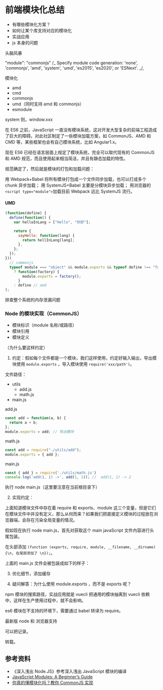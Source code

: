 # 前端模块化总结

<!-- 一页纸 ppt 方案处理 & 思维导图 -->

- 有哪些模块化方案？
- 如何让某个库支持对应的模块化
- 实战应用
- js 本身的问题

头脑风暴

"module": "commonjs" /_ Specify module code generation: 'none', 'commonjs', 'amd', 'system', 'umd', 'es2015', 'es2020', or 'ESNext'. _/,

模块化

- amd
- cmd
- commonjs
- umd（同时支持 amd 和 commonjs）
- esmodule

system 则，window.xxx

在 ES6 之前，JavaScript 一直没有模块系统，这对开发大型复杂的前端工程造成了巨大的障碍。对此社区制定了一些模块加载方案，如 CommonJS、AMD 和 CMD 等，某些框架也会有自己模块系统，比如 Angular1.x。

现在 ES6 已经在语言层面上规定了模块系统，完全可以取代现有的 CommonJS 和 AMD 规范，而且使用起来相当简洁，并且有静态加载的特性。

规范确定了，然后就是模块的打包和加载问题：

用 Webpack+Babel 将所有模块打包成一个文件同步加载，也可以打成多个 chunk 异步加载；
用 SystemJS+Babel 主要是分模块异步加载；
用浏览器的 `<script type="module">`加载目前 Webpack 远比 SystemJS 流行。

#### UMD

```js
(function(define) {
  define(function() {
    var helloInLang = ["Hello", "你好"];

    return {
      sayHello: function(lang) {
        return hellInLang[lang];
      },
    };
  });
})(
  // commonjs
  typeof module === "object" && module.exports && typeof define !== "function"
    ? function(factory) {
        module.exports = factory();
      }
    : define // amd
);
```

排查整个系统的内存泄漏问题

### Node 的模块实现（CommonJS）

- 模块标识（module 名称/或路径）
- 模块引用
- 模块定义

（为什么要这样约定）

1. 约定：假如每个文件都是一个模块，我们这样使用，约定好输入输出，导出模块使用 `module.exports` ，导入模块使用 `require('xxx/path')`。

<!-- （这里可以使用 myModule.exportsmyRequire 这样的，后续实现后再把它替换为原生的 Node 模块导入导出名称即可，更能说明问题） -->

文件路径：

- utils
  - add.js
  - math.js
- main.js

add.js

```js
const add = function(a, b) {
  return a + b;
};
module.exports = add; // 导出模块
```

math.js

```js
const add = require("./utils/add");
module.exports = { add };
```

main.js

```js
const { add } = require('./utils/math.js')
console.log('add(1, 1) ->', add(1, 1)); //  add(1, 1) -> 2
```

执行 node main.js（这里要注意在当前根目录下）

2. 实现约定：

上面知道模块文件中存在着 require 和 exports、module 这三个变量，但是它们在模块文件中并没有定义，那么从何而来？如果我们把直接定义模块的过程放在浏览器端，会存在污染全局变量的情况。

假如现在执行 node main.js，首先对获取这个 main javaScript 文件内容进行头尾包装。

在头部添加 `(function (exports, require, module, __filename, __dirname) {\n, 在尾部添加了 \n});`。

上面的 main.js 文件会被包装成如下的样子：

3. 优化细节，添加缓存

4. 疑问解答：为什么使用 module.exports ，而不是 exports 呢？

npm 模块的搜索路径，实战应用就是 vuecli 把通用的模块抽离到 vuecli 依赖中，这样在生产使用过程中，就不会影响。

es6 模块在不支持的环境下，需要通过 babel 转译为 require。

最新版 node 和 浏览器支持

可以把记录。

转载。
## 参考资料

- 《深入浅出 Node.JS》参考深入浅出 JavaScript 模块的编译
- [JavaScript Modules: A Beginner’s Guide](https://medium.com/free-code-camp/javascript-modules-a-beginner-s-guide-783f7d7a5fcc)
- [你真的懂模块化吗？教你 CommonJS 实现](https://juejin.im/post/6844903652574887943#heading-15)
